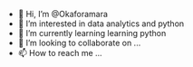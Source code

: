 - 👋 Hi, I’m @Okaforamara
- 👀 I’m interested in data analytics and python
- 🌱 I’m currently learning learning python
- 💞️ I’m looking to collaborate on ...
- 📫 How to reach me ...

<!---
Okaforamara/Okaforamara is a ✨ special ✨ repository because its `README.md` (this file) appears on your GitHub profile.
You can click the Preview link to take a look at your changes.
--->
